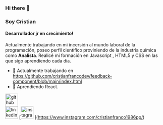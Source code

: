 ### Hi there 👋

###  Soy Cristian
#### Desarrollador jr en crecimiento!

Actualmente trabajando en mi incersión al mundo laboral de la programación, poseo perfil científico proviniendo de la industria química como **Analista**.
Realicé mi formación en Javascript , HTML5 y CSS en las que sigo aprendiendo cada día.


- 🔭 Actualmente trabajando en https://github.com/cristianfrancodev/feedback-component/blob/main/index.html 
- 🌱 Aprendiendo React.


[<img src='https://cdn.jsdelivr.net/npm/simple-icons@3.0.1/icons/github.svg' alt='github' height='40'>](https://github.com/https://github.com/cristianfrancodev)  
[<img src='https://cdn.jsdelivr.net/npm/simple-icons@3.0.1/icons/linkedin.svg' alt='linkedin' height='40'>](https://www.linkedin.com/in/https://www.linkedin.com/in/cristian-franco-7913a9230//)   [[<img src='https://cdn.jsdelivr.net/npm/simple-icons@3.0.1/icons/instagram.svg' alt='instagram' height='40'>](https://www.instagram.com/cristianfranco1986pp/) ](https://www.instagram.com/cristianfranco1986pp/) 
 

